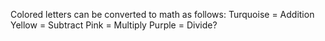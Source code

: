 Colored letters can be converted to math as follows:
Turquoise = Addition
Yellow = Subtract
Pink = Multiply
Purple = Divide?